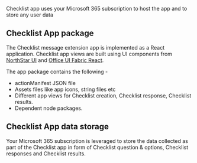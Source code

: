 Checklist app uses your Microsoft 365 subscription to host the app and to store any user data

## Checklist App package

The Checklist message extension app is implemented as a React application. Checklist app views are built using UI components from [NorthStar UI](https://github.com/stardust-ui/react) and [Office UI Fabric React](https://github.com/OfficeDev/office-ui-fabric-react).

The app package contains the following -

* actionManifest JSON file
* Assets files like app icons, string files etc 
* Different app views for Checklist creation, Checklist response, Checklist results. 
* Dependent node packages.

## Checklist App data storage 

Your Microsoft 365 subscription is leveraged to store the data collected as part of the Checklist app in form of Checklist question & options, Checklist responses and Checklist results.
